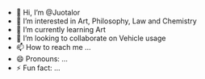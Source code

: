 - 👋 Hi, I’m @Juotalor
- 👀 I’m interested in Art, Philosophy, Law and Chemistry
- 🌱 I’m currently learning Art
- 💞️ I’m looking to collaborate on Vehicle usage
- 📫 How to reach me ...
- 😄 Pronouns: ...
- ⚡ Fun fact: ...

<!---
Juotalor/Juotalor is a ✨ special ✨ repository because its `README.md` (this file) appears on your GitHub profile.
You can click the Preview link to take a look at your changes.
--->
